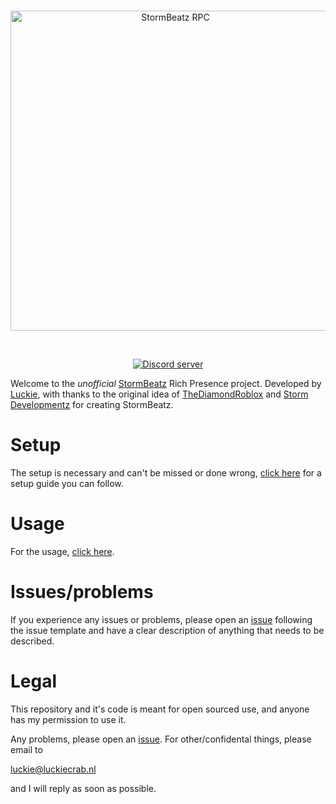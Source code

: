 <div align="center">
  <br />
  <p>
    <a href="https://luckiecrab.nl"><img src="https://cdn.luckiecrab.nl/sb-rpc.png" width="512" alt="StormBeatz RPC" /></a>
  </p>
  <br />
  <p>
    <a href="https://invite.luckiecrab.nl"><img src="https://img.shields.io/discord/802611458525233162?color=5865F2&logo=discord&logoColor=white" alt="Discord server" /></a>
  </p>
</div>

Welcome to the *unofficial* [StormBeatz](https://stormbeatz.org "StormBeatz") Rich Presence project. Developed by [Luckie](https://luckiecrab.nl "Luckie Crab"), with thanks to the original idea of [TheDiamondRoblox](
https://twitter.com/thediamondrobl2 "TheDiamondRoblox") and [Storm Developmentz](https://stormdevelopmentz.xyz/ "Storm Developmentz") for creating StormBeatz.

# Setup 

The setup is necessary and can't be missed or done wrong, [click here](./guide/setup.md "Click here for a setup guide!") for a setup guide you can follow.

# Usage

For the usage, [click here](./guide/usage.md "How to use this project?").

# Issues/problems

If you experience any issues or problems, please open an [issue](https://github.com/Luckie6313/StormBeatz-rpc/issues "Open an issue if you have a problem or question.") following the issue template and have a clear description of anything that needs to be described.

# Legal

This repository and it's code is meant for open sourced use, and anyone has my permission to use it.

Any problems, please open an [issue](https://github.com/Luckie6313/StormBeatz-rpc/issues "Open an issue if you have a problem or question."). For other/confidental things, please email to <a href="mailto:luckie@luckiecrab.nl"><p>luckie@luckiecrab.nl</p></a> and I will reply as soon as possible.